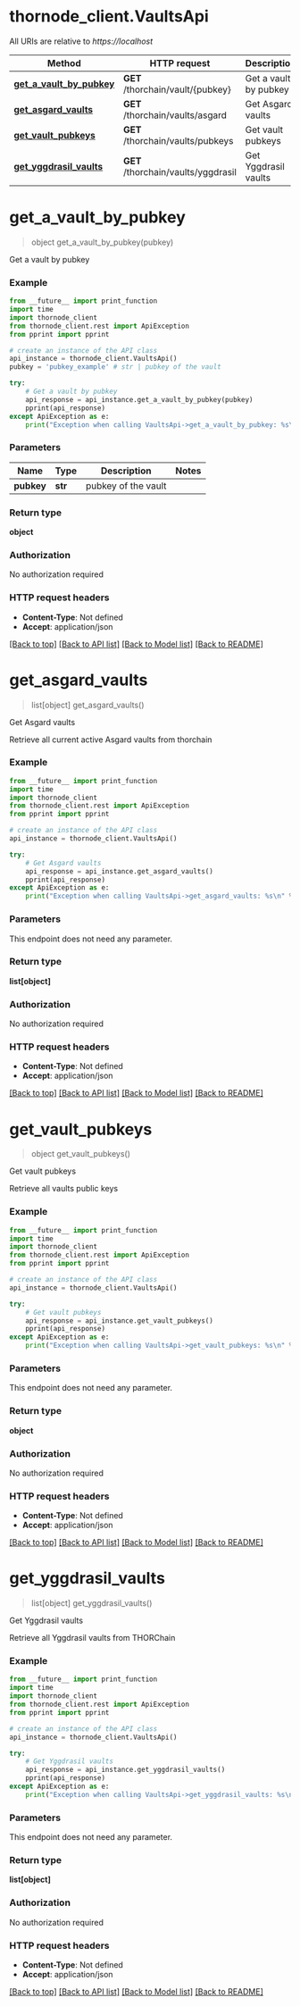 # thornode_client.VaultsApi

All URIs are relative to *https://localhost*

Method | HTTP request | Description
------------- | ------------- | -------------
[**get_a_vault_by_pubkey**](VaultsApi.md#get_a_vault_by_pubkey) | **GET** /thorchain/vault/{pubkey} | Get a vault by pubkey
[**get_asgard_vaults**](VaultsApi.md#get_asgard_vaults) | **GET** /thorchain/vaults/asgard | Get Asgard vaults
[**get_vault_pubkeys**](VaultsApi.md#get_vault_pubkeys) | **GET** /thorchain/vaults/pubkeys | Get vault pubkeys
[**get_yggdrasil_vaults**](VaultsApi.md#get_yggdrasil_vaults) | **GET** /thorchain/vaults/yggdrasil | Get Yggdrasil vaults


# **get_a_vault_by_pubkey**
> object get_a_vault_by_pubkey(pubkey)

Get a vault by pubkey



### Example
```python
from __future__ import print_function
import time
import thornode_client
from thornode_client.rest import ApiException
from pprint import pprint

# create an instance of the API class
api_instance = thornode_client.VaultsApi()
pubkey = 'pubkey_example' # str | pubkey of the vault

try:
    # Get a vault by pubkey
    api_response = api_instance.get_a_vault_by_pubkey(pubkey)
    pprint(api_response)
except ApiException as e:
    print("Exception when calling VaultsApi->get_a_vault_by_pubkey: %s\n" % e)
```

### Parameters

Name | Type | Description  | Notes
------------- | ------------- | ------------- | -------------
 **pubkey** | **str**| pubkey of the vault | 

### Return type

**object**

### Authorization

No authorization required

### HTTP request headers

 - **Content-Type**: Not defined
 - **Accept**: application/json

[[Back to top]](#) [[Back to API list]](../README.md#documentation-for-api-endpoints) [[Back to Model list]](../README.md#documentation-for-models) [[Back to README]](../README.md)

# **get_asgard_vaults**
> list[object] get_asgard_vaults()

Get Asgard vaults

Retrieve all current active Asgard vaults from thorchain

### Example
```python
from __future__ import print_function
import time
import thornode_client
from thornode_client.rest import ApiException
from pprint import pprint

# create an instance of the API class
api_instance = thornode_client.VaultsApi()

try:
    # Get Asgard vaults
    api_response = api_instance.get_asgard_vaults()
    pprint(api_response)
except ApiException as e:
    print("Exception when calling VaultsApi->get_asgard_vaults: %s\n" % e)
```

### Parameters
This endpoint does not need any parameter.

### Return type

**list[object]**

### Authorization

No authorization required

### HTTP request headers

 - **Content-Type**: Not defined
 - **Accept**: application/json

[[Back to top]](#) [[Back to API list]](../README.md#documentation-for-api-endpoints) [[Back to Model list]](../README.md#documentation-for-models) [[Back to README]](../README.md)

# **get_vault_pubkeys**
> object get_vault_pubkeys()

Get vault pubkeys

Retrieve all vaults public keys

### Example
```python
from __future__ import print_function
import time
import thornode_client
from thornode_client.rest import ApiException
from pprint import pprint

# create an instance of the API class
api_instance = thornode_client.VaultsApi()

try:
    # Get vault pubkeys
    api_response = api_instance.get_vault_pubkeys()
    pprint(api_response)
except ApiException as e:
    print("Exception when calling VaultsApi->get_vault_pubkeys: %s\n" % e)
```

### Parameters
This endpoint does not need any parameter.

### Return type

**object**

### Authorization

No authorization required

### HTTP request headers

 - **Content-Type**: Not defined
 - **Accept**: application/json

[[Back to top]](#) [[Back to API list]](../README.md#documentation-for-api-endpoints) [[Back to Model list]](../README.md#documentation-for-models) [[Back to README]](../README.md)

# **get_yggdrasil_vaults**
> list[object] get_yggdrasil_vaults()

Get Yggdrasil vaults

Retrieve all Yggdrasil vaults from THORChain

### Example
```python
from __future__ import print_function
import time
import thornode_client
from thornode_client.rest import ApiException
from pprint import pprint

# create an instance of the API class
api_instance = thornode_client.VaultsApi()

try:
    # Get Yggdrasil vaults
    api_response = api_instance.get_yggdrasil_vaults()
    pprint(api_response)
except ApiException as e:
    print("Exception when calling VaultsApi->get_yggdrasil_vaults: %s\n" % e)
```

### Parameters
This endpoint does not need any parameter.

### Return type

**list[object]**

### Authorization

No authorization required

### HTTP request headers

 - **Content-Type**: Not defined
 - **Accept**: application/json

[[Back to top]](#) [[Back to API list]](../README.md#documentation-for-api-endpoints) [[Back to Model list]](../README.md#documentation-for-models) [[Back to README]](../README.md)

